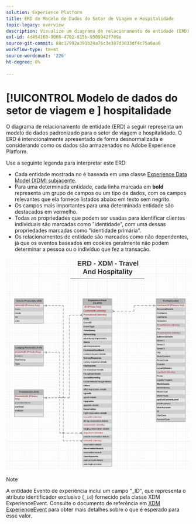 ```yaml
---
solution: Experience Platform
title: ERD do Modelo de Dados do Setor de Viagem e Hospitalidade
topic-legacy: overview
description: Visualize um diagrama de relacionamento de entidade (ERD) que descreve um modelo de dados padronizado para o setor de viagem e hospitalidade, compatível com o Experience Data Model (XDM) para uso no Adobe Experience Platform.
exl-id: 4d454160-9066-4702-815b-9509942f709e
source-git-commit: 88c17992a391b24a76c3e387d3033df4c75a6aa6
workflow-type: tm+mt
source-wordcount: '226'
ht-degree: 0%

---
```


# [!UICONTROL Modelo de dados do setor de viagem e ] hospitalidade

O diagrama de relacionamento de entidade (ERD) a seguir representa um modelo de dados padronizado para o setor de viagem e hospitalidade. O ERD é intencionalmente apresentado de forma desnormalizada e considerando como os dados são armazenados no Adobe Experience Platform.

Use a seguinte legenda para interpretar este ERD:

* Cada entidade mostrada no é baseada em uma classe [Experience Data Model (XDM) subjacente](../composition.md#class).
* Para uma determinada entidade, cada linha marcada em **bold** representa um grupo de campos ou um tipo de dados, com os campos relevantes que ela fornece listados abaixo em texto sem negrito.
* Os campos mais importantes para uma determinada entidade são destacados em vermelho.
* Todas as propriedades que podem ser usadas para identificar clientes individuais são marcadas como &quot;identidade&quot;, com uma dessas propriedades marcadas como &quot;identidade primária&quot;.
* Os relacionamentos de entidade são marcados como não dependentes, já que os eventos baseados em cookies geralmente não podem determinar a pessoa ou o indivíduo que fez a transação.

![](../../images/industries/travel-hospitality.png)

>[!NOTE]
>
>A entidade Evento de experiência inclui um campo &quot;_ID&quot;, que representa o atributo identificador exclusivo (`_id`) fornecido pela classe XDM ExperienceEvent. Consulte o documento de referência em [XDM ExperienceEvent](../../classes/experienceevent.md) para obter mais detalhes sobre o que é esperado para esse valor.